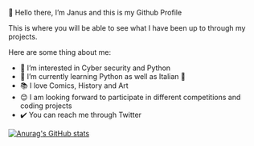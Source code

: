 👋 Hello there, I’m Janus and this is my Github Profile

This is where you will be able to see what I have been up to through my projects. 

Here are some thing about me:

- 👀 I’m interested in Cyber security and Python 
- 🌱 I’m currently learning Python as well as Italian 😤
- 📚 I love Comics, History and Art
- 😊 I am looking forward to participate in different competitions and coding projects
- ✔️ You can reach me through Twitter 





<!---
1ANVS/1ANVS is a ✨ special ✨ repository because its `README.md` (this file) appears on your GitHub profile.
You can click the Preview link to take a look at your changes.
--->
[![Anurag's GitHub stats](https://github-readme-stats.vercel.app/api?username=1ANVS&show_icons=true&theme=dracula)](https://github.com/1ANVS/github-readme-stats)
